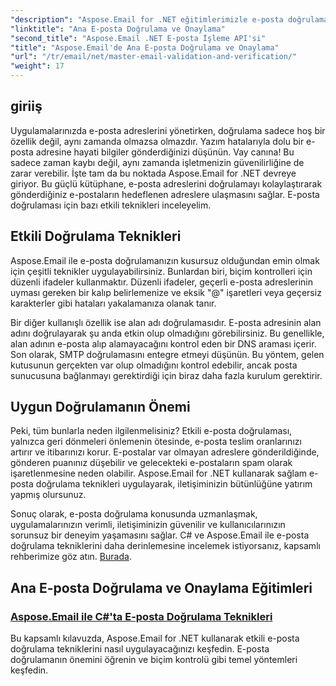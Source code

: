 ```yaml
---
"description": "Aspose.Email for .NET eğitimlerimizle e-posta doğrulamada ustalaşın. Kolay takip edilebilen kılavuzlarla etkili teknikleri, doğrulama yöntemlerini ve daha fazlasını öğrenin."
"linktitle": "Ana E-posta Doğrulama ve Onaylama"
"second_title": "Aspose.Email .NET E-posta İşleme API'si"
"title": "Aspose.Email'de Ana E-posta Doğrulama ve Onaylama"
"url": "/tr/email/net/master-email-validation-and-verification/"
"weight": 17
---
```


## giriiş

Uygulamalarınızda e-posta adreslerini yönetirken, doğrulama sadece hoş bir özellik değil, aynı zamanda olmazsa olmazdır. Yazım hatalarıyla dolu bir e-posta adresine hayati bilgiler gönderdiğinizi düşünün. Vay canına! Bu sadece zaman kaybı değil, aynı zamanda işletmenizin güvenilirliğine de zarar verebilir. İşte tam da bu noktada Aspose.Email for .NET devreye giriyor. Bu güçlü kütüphane, e-posta adreslerini doğrulamayı kolaylaştırarak gönderdiğiniz e-postaların hedeflenen adreslere ulaşmasını sağlar. E-posta doğrulaması için bazı etkili teknikleri inceleyelim.

## Etkili Doğrulama Teknikleri

Aspose.Email ile e-posta doğrulamanızın kusursuz olduğundan emin olmak için çeşitli teknikler uygulayabilirsiniz. Bunlardan biri, biçim kontrolleri için düzenli ifadeler kullanmaktır. Düzenli ifadeler, geçerli e-posta adreslerinin uyması gereken bir kalıp belirlemenize ve eksik "@" işaretleri veya geçersiz karakterler gibi hataları yakalamanıza olanak tanır. 

Bir diğer kullanışlı özellik ise alan adı doğrulamasıdır. E-posta adresinin alan adını doğrulayarak şu anda etkin olup olmadığını görebilirsiniz. Bu genellikle, alan adının e-posta alıp alamayacağını kontrol eden bir DNS araması içerir. Son olarak, SMTP doğrulamasını entegre etmeyi düşünün. Bu yöntem, gelen kutusunun gerçekten var olup olmadığını kontrol edebilir, ancak posta sunucusuna bağlanmayı gerektirdiği için biraz daha fazla kurulum gerektirir.

## Uygun Doğrulamanın Önemi

Peki, tüm bunlarla neden ilgilenmelisiniz? Etkili e-posta doğrulaması, yalnızca geri dönmeleri önlemenin ötesinde, e-posta teslim oranlarınızı artırır ve itibarınızı korur. E-postalar var olmayan adreslere gönderildiğinde, gönderen puanınız düşebilir ve gelecekteki e-postaların spam olarak işaretlenmesine neden olabilir. Aspose.Email for .NET kullanarak sağlam e-posta doğrulama teknikleri uygulayarak, iletişiminizin bütünlüğüne yatırım yapmış olursunuz.

Sonuç olarak, e-posta doğrulama konusunda uzmanlaşmak, uygulamalarınızın verimli, iletişiminizin güvenilir ve kullanıcılarınızın sorunsuz bir deneyim yaşamasını sağlar. C# ve Aspose.Email ile e-posta doğrulama tekniklerini daha derinlemesine incelemek istiyorsanız, kapsamlı rehberimize göz atın. [Burada](./email-validation-techniques/).


## Ana E-posta Doğrulama ve Onaylama Eğitimleri
### [Aspose.Email ile C#'ta E-posta Doğrulama Teknikleri](./email-validation-techniques/)
Bu kapsamlı kılavuzda, Aspose.Email for .NET kullanarak etkili e-posta doğrulama tekniklerini nasıl uygulayacağınızı keşfedin. E-posta doğrulamanın önemini öğrenin ve biçim kontrolü gibi temel yöntemleri keşfedin.